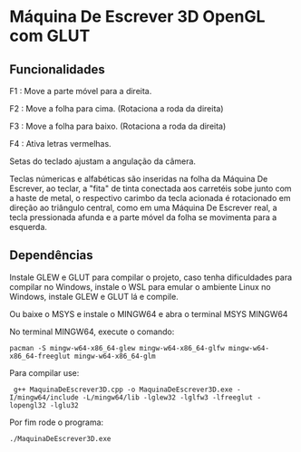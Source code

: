 # Máquina De Escrever 3D OpenGL com GLUT 

## Funcionalidades

F1 : Move a parte móvel para a direita.

F2 : Move a folha para cima. (Rotaciona a roda da direita)

F3 : Move a folha para baixo. (Rotaciona a roda da direita)

F4 : Ativa letras vermelhas.

Setas do teclado ajustam a angulação da câmera.

Teclas númericas e alfabéticas são inseridas na folha da Máquina De Escrever,  ao teclar, a "fita" de tinta conectada aos carretéis sobe junto com a haste de metal, o respectivo carimbo da tecla acionada é rotacionado em direção ao triângulo central, como em uma Máquina De Escrever real, a tecla pressionada afunda e a parte móvel da folha se movimenta para a esquerda.

## Dependências

Instale GLEW e GLUT para compilar o projeto, caso tenha dificuldades para compilar no Windows, instale o WSL para emular o ambiente Linux no Windows, instale GLEW e GLUT lá e compile.

Ou baixe o MSYS e instale o MINGW64 e abra o terminal MSYS MINGW64

No terminal MINGW64, execute o comando:

``` pacman -S mingw-w64-x86_64-glew mingw-w64-x86_64-glfw mingw-w64-x86_64-freeglut mingw-w64-x86_64-glm ``` 

Para compilar use:

```  g++ MaquinaDeEscrever3D.cpp -o MaquinaDeEscrever3D.exe -I/mingw64/include -L/mingw64/lib -lglew32 -lglfw3 -lfreeglut -lopengl32 -lglu32 ```

Por fim rode o programa:

``` ./MaquinaDeEscrever3D.exe ```




